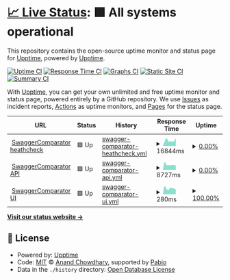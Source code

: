 # [📈 Live Status](https://upptime.github.io/upptime): <!--live status--> **🟩 All systems operational**

This repository contains the open-source uptime monitor and status page for [Upptime](https://upptime.js.org), powered by [Upptime](https://github.com/upptime/upptime).

[![Uptime CI](https://github.com/AlexScigalszky/healthcheck/workflows/Uptime%20CI/badge.svg)](https://github.com/AlexScigalszky/healthcheck/actions?query=workflow%3A%22Uptime+CI%22)
[![Response Time CI](https://github.com/AlexScigalszky/healthcheck/workflows/Response%20Time%20CI/badge.svg)](https://github.com/AlexScigalszky/healthcheck/actions?query=workflow%3A%22Response+Time+CI%22)
[![Graphs CI](https://github.com/AlexScigalszky/healthcheck/workflows/Graphs%20CI/badge.svg)](https://github.com/AlexScigalszky/healthcheck/actions?query=workflow%3A%22Graphs+CI%22)
[![Static Site CI](https://github.com/AlexScigalszky/healthcheck/workflows/Static%20Site%20CI/badge.svg)](https://github.com/AlexScigalszky/healthcheck/actions?query=workflow%3A%22Static+Site+CI%22)
[![Summary CI](https://github.com/AlexScigalszky/healthcheck/workflows/Summary%20CI/badge.svg)](https://github.com/AlexScigalszky/healthcheck/actions?query=workflow%3A%22Summary+CI%22)

With [Upptime](https://upptime.js.org), you can get your own unlimited and free uptime monitor and status page, powered entirely by a GitHub repository. We use [Issues](https://github.com/upptime/upptime/issues) as incident reports, [Actions](https://github.com/AlexScigalszky/healthcheck/actions) as uptime monitors, and [Pages](https://upptime.github.io/upptime) for the status page.

<!--start: status pages-->
<!-- This summary is generated by Upptime (https://github.com/upptime/upptime) -->
<!-- Do not edit this manually, your changes will be overwritten -->
<!-- prettier-ignore -->
| URL | Status | History | Response Time | Uptime |
| --- | ------ | ------- | ------------- | ------ |
| <img alt="" src="https://icons.duckduckgo.com/ip3/swagerchangesnotifier.onrender.com.ico" height="13"> [SwaggerComparator heathcheck](https://swagerchangesnotifier.onrender.com/heathcheck) | 🟩 Up | [swagger-comparator-heathcheck.yml](https://github.com/AlexScigalszky/healthcheck/commits/HEAD/history/swagger-comparator-heathcheck.yml) | <details><summary><img alt="Response time graph" src="./graphs/swagger-comparator-heathcheck/response-time-week.png" height="20"> 16844ms</summary><br><a href="https://AlexScigalszky.github.io/healthcheck/history/swagger-comparator-heathcheck"><img alt="Response time 15667" src="https://img.shields.io/endpoint?url=https%3A%2F%2Fraw.githubusercontent.com%2FAlexScigalszky%2Fhealthcheck%2FHEAD%2Fapi%2Fswagger-comparator-heathcheck%2Fresponse-time.json"></a><br><a href="https://AlexScigalszky.github.io/healthcheck/history/swagger-comparator-heathcheck"><img alt="24-hour response time 22245" src="https://img.shields.io/endpoint?url=https%3A%2F%2Fraw.githubusercontent.com%2FAlexScigalszky%2Fhealthcheck%2FHEAD%2Fapi%2Fswagger-comparator-heathcheck%2Fresponse-time-day.json"></a><br><a href="https://AlexScigalszky.github.io/healthcheck/history/swagger-comparator-heathcheck"><img alt="7-day response time 16844" src="https://img.shields.io/endpoint?url=https%3A%2F%2Fraw.githubusercontent.com%2FAlexScigalszky%2Fhealthcheck%2FHEAD%2Fapi%2Fswagger-comparator-heathcheck%2Fresponse-time-week.json"></a><br><a href="https://AlexScigalszky.github.io/healthcheck/history/swagger-comparator-heathcheck"><img alt="30-day response time 14346" src="https://img.shields.io/endpoint?url=https%3A%2F%2Fraw.githubusercontent.com%2FAlexScigalszky%2Fhealthcheck%2FHEAD%2Fapi%2Fswagger-comparator-heathcheck%2Fresponse-time-month.json"></a><br><a href="https://AlexScigalszky.github.io/healthcheck/history/swagger-comparator-heathcheck"><img alt="1-year response time 15667" src="https://img.shields.io/endpoint?url=https%3A%2F%2Fraw.githubusercontent.com%2FAlexScigalszky%2Fhealthcheck%2FHEAD%2Fapi%2Fswagger-comparator-heathcheck%2Fresponse-time-year.json"></a></details> | <details><summary><a href="https://AlexScigalszky.github.io/healthcheck/history/swagger-comparator-heathcheck">0.00%</a></summary><a href="https://AlexScigalszky.github.io/healthcheck/history/swagger-comparator-heathcheck"><img alt="All-time uptime 32.81%" src="https://img.shields.io/endpoint?url=https%3A%2F%2Fraw.githubusercontent.com%2FAlexScigalszky%2Fhealthcheck%2FHEAD%2Fapi%2Fswagger-comparator-heathcheck%2Fuptime.json"></a><br><a href="https://AlexScigalszky.github.io/healthcheck/history/swagger-comparator-heathcheck"><img alt="24-hour uptime 0.00%" src="https://img.shields.io/endpoint?url=https%3A%2F%2Fraw.githubusercontent.com%2FAlexScigalszky%2Fhealthcheck%2FHEAD%2Fapi%2Fswagger-comparator-heathcheck%2Fuptime-day.json"></a><br><a href="https://AlexScigalszky.github.io/healthcheck/history/swagger-comparator-heathcheck"><img alt="7-day uptime 0.00%" src="https://img.shields.io/endpoint?url=https%3A%2F%2Fraw.githubusercontent.com%2FAlexScigalszky%2Fhealthcheck%2FHEAD%2Fapi%2Fswagger-comparator-heathcheck%2Fuptime-week.json"></a><br><a href="https://AlexScigalszky.github.io/healthcheck/history/swagger-comparator-heathcheck"><img alt="30-day uptime 1.38%" src="https://img.shields.io/endpoint?url=https%3A%2F%2Fraw.githubusercontent.com%2FAlexScigalszky%2Fhealthcheck%2FHEAD%2Fapi%2Fswagger-comparator-heathcheck%2Fuptime-month.json"></a><br><a href="https://AlexScigalszky.github.io/healthcheck/history/swagger-comparator-heathcheck"><img alt="1-year uptime 32.81%" src="https://img.shields.io/endpoint?url=https%3A%2F%2Fraw.githubusercontent.com%2FAlexScigalszky%2Fhealthcheck%2FHEAD%2Fapi%2Fswagger-comparator-heathcheck%2Fuptime-year.json"></a></details>
| <img alt="" src="https://icons.duckduckgo.com/ip3/swagerchangesnotifier.onrender.com.ico" height="13"> [SwaggerComparator API](https://swagerchangesnotifier.onrender.com/notifier/execute) | 🟩 Up | [swagger-comparator-api.yml](https://github.com/AlexScigalszky/healthcheck/commits/HEAD/history/swagger-comparator-api.yml) | <details><summary><img alt="Response time graph" src="./graphs/swagger-comparator-api/response-time-week.png" height="20"> 8727ms</summary><br><a href="https://AlexScigalszky.github.io/healthcheck/history/swagger-comparator-api"><img alt="Response time 7878" src="https://img.shields.io/endpoint?url=https%3A%2F%2Fraw.githubusercontent.com%2FAlexScigalszky%2Fhealthcheck%2FHEAD%2Fapi%2Fswagger-comparator-api%2Fresponse-time.json"></a><br><a href="https://AlexScigalszky.github.io/healthcheck/history/swagger-comparator-api"><img alt="24-hour response time 9352" src="https://img.shields.io/endpoint?url=https%3A%2F%2Fraw.githubusercontent.com%2FAlexScigalszky%2Fhealthcheck%2FHEAD%2Fapi%2Fswagger-comparator-api%2Fresponse-time-day.json"></a><br><a href="https://AlexScigalszky.github.io/healthcheck/history/swagger-comparator-api"><img alt="7-day response time 8727" src="https://img.shields.io/endpoint?url=https%3A%2F%2Fraw.githubusercontent.com%2FAlexScigalszky%2Fhealthcheck%2FHEAD%2Fapi%2Fswagger-comparator-api%2Fresponse-time-week.json"></a><br><a href="https://AlexScigalszky.github.io/healthcheck/history/swagger-comparator-api"><img alt="30-day response time 9166" src="https://img.shields.io/endpoint?url=https%3A%2F%2Fraw.githubusercontent.com%2FAlexScigalszky%2Fhealthcheck%2FHEAD%2Fapi%2Fswagger-comparator-api%2Fresponse-time-month.json"></a><br><a href="https://AlexScigalszky.github.io/healthcheck/history/swagger-comparator-api"><img alt="1-year response time 7878" src="https://img.shields.io/endpoint?url=https%3A%2F%2Fraw.githubusercontent.com%2FAlexScigalszky%2Fhealthcheck%2FHEAD%2Fapi%2Fswagger-comparator-api%2Fresponse-time-year.json"></a></details> | <details><summary><a href="https://AlexScigalszky.github.io/healthcheck/history/swagger-comparator-api">0.00%</a></summary><a href="https://AlexScigalszky.github.io/healthcheck/history/swagger-comparator-api"><img alt="All-time uptime 29.75%" src="https://img.shields.io/endpoint?url=https%3A%2F%2Fraw.githubusercontent.com%2FAlexScigalszky%2Fhealthcheck%2FHEAD%2Fapi%2Fswagger-comparator-api%2Fuptime.json"></a><br><a href="https://AlexScigalszky.github.io/healthcheck/history/swagger-comparator-api"><img alt="24-hour uptime 0.00%" src="https://img.shields.io/endpoint?url=https%3A%2F%2Fraw.githubusercontent.com%2FAlexScigalszky%2Fhealthcheck%2FHEAD%2Fapi%2Fswagger-comparator-api%2Fuptime-day.json"></a><br><a href="https://AlexScigalszky.github.io/healthcheck/history/swagger-comparator-api"><img alt="7-day uptime 0.00%" src="https://img.shields.io/endpoint?url=https%3A%2F%2Fraw.githubusercontent.com%2FAlexScigalszky%2Fhealthcheck%2FHEAD%2Fapi%2Fswagger-comparator-api%2Fuptime-week.json"></a><br><a href="https://AlexScigalszky.github.io/healthcheck/history/swagger-comparator-api"><img alt="30-day uptime 1.38%" src="https://img.shields.io/endpoint?url=https%3A%2F%2Fraw.githubusercontent.com%2FAlexScigalszky%2Fhealthcheck%2FHEAD%2Fapi%2Fswagger-comparator-api%2Fuptime-month.json"></a><br><a href="https://AlexScigalszky.github.io/healthcheck/history/swagger-comparator-api"><img alt="1-year uptime 29.75%" src="https://img.shields.io/endpoint?url=https%3A%2F%2Fraw.githubusercontent.com%2FAlexScigalszky%2Fhealthcheck%2FHEAD%2Fapi%2Fswagger-comparator-api%2Fuptime-year.json"></a></details>
| <img alt="" src="https://icons.duckduckgo.com/ip3/swaggercomparator-ui.onrender.com.ico" height="13"> [SwaggerComparator UI](https://swaggercomparator-ui.onrender.com) | 🟩 Up | [swagger-comparator-ui.yml](https://github.com/AlexScigalszky/healthcheck/commits/HEAD/history/swagger-comparator-ui.yml) | <details><summary><img alt="Response time graph" src="./graphs/swagger-comparator-ui/response-time-week.png" height="20"> 280ms</summary><br><a href="https://AlexScigalszky.github.io/healthcheck/history/swagger-comparator-ui"><img alt="Response time 278" src="https://img.shields.io/endpoint?url=https%3A%2F%2Fraw.githubusercontent.com%2FAlexScigalszky%2Fhealthcheck%2FHEAD%2Fapi%2Fswagger-comparator-ui%2Fresponse-time.json"></a><br><a href="https://AlexScigalszky.github.io/healthcheck/history/swagger-comparator-ui"><img alt="24-hour response time 301" src="https://img.shields.io/endpoint?url=https%3A%2F%2Fraw.githubusercontent.com%2FAlexScigalszky%2Fhealthcheck%2FHEAD%2Fapi%2Fswagger-comparator-ui%2Fresponse-time-day.json"></a><br><a href="https://AlexScigalszky.github.io/healthcheck/history/swagger-comparator-ui"><img alt="7-day response time 280" src="https://img.shields.io/endpoint?url=https%3A%2F%2Fraw.githubusercontent.com%2FAlexScigalszky%2Fhealthcheck%2FHEAD%2Fapi%2Fswagger-comparator-ui%2Fresponse-time-week.json"></a><br><a href="https://AlexScigalszky.github.io/healthcheck/history/swagger-comparator-ui"><img alt="30-day response time 281" src="https://img.shields.io/endpoint?url=https%3A%2F%2Fraw.githubusercontent.com%2FAlexScigalszky%2Fhealthcheck%2FHEAD%2Fapi%2Fswagger-comparator-ui%2Fresponse-time-month.json"></a><br><a href="https://AlexScigalszky.github.io/healthcheck/history/swagger-comparator-ui"><img alt="1-year response time 278" src="https://img.shields.io/endpoint?url=https%3A%2F%2Fraw.githubusercontent.com%2FAlexScigalszky%2Fhealthcheck%2FHEAD%2Fapi%2Fswagger-comparator-ui%2Fresponse-time-year.json"></a></details> | <details><summary><a href="https://AlexScigalszky.github.io/healthcheck/history/swagger-comparator-ui">100.00%</a></summary><a href="https://AlexScigalszky.github.io/healthcheck/history/swagger-comparator-ui"><img alt="All-time uptime 100.00%" src="https://img.shields.io/endpoint?url=https%3A%2F%2Fraw.githubusercontent.com%2FAlexScigalszky%2Fhealthcheck%2FHEAD%2Fapi%2Fswagger-comparator-ui%2Fuptime.json"></a><br><a href="https://AlexScigalszky.github.io/healthcheck/history/swagger-comparator-ui"><img alt="24-hour uptime 100.00%" src="https://img.shields.io/endpoint?url=https%3A%2F%2Fraw.githubusercontent.com%2FAlexScigalszky%2Fhealthcheck%2FHEAD%2Fapi%2Fswagger-comparator-ui%2Fuptime-day.json"></a><br><a href="https://AlexScigalszky.github.io/healthcheck/history/swagger-comparator-ui"><img alt="7-day uptime 100.00%" src="https://img.shields.io/endpoint?url=https%3A%2F%2Fraw.githubusercontent.com%2FAlexScigalszky%2Fhealthcheck%2FHEAD%2Fapi%2Fswagger-comparator-ui%2Fuptime-week.json"></a><br><a href="https://AlexScigalszky.github.io/healthcheck/history/swagger-comparator-ui"><img alt="30-day uptime 100.00%" src="https://img.shields.io/endpoint?url=https%3A%2F%2Fraw.githubusercontent.com%2FAlexScigalszky%2Fhealthcheck%2FHEAD%2Fapi%2Fswagger-comparator-ui%2Fuptime-month.json"></a><br><a href="https://AlexScigalszky.github.io/healthcheck/history/swagger-comparator-ui"><img alt="1-year uptime 100.00%" src="https://img.shields.io/endpoint?url=https%3A%2F%2Fraw.githubusercontent.com%2FAlexScigalszky%2Fhealthcheck%2FHEAD%2Fapi%2Fswagger-comparator-ui%2Fuptime-year.json"></a></details>

<!--end: status pages-->

[**Visit our status website →**](https://upptime.github.io/upptime)

## 📄 License

- Powered by: [Upptime](https://github.com/upptime/upptime)
- Code: [MIT](./LICENSE) © [Anand Chowdhary](https://anandchowdhary.com), supported by [Pabio](https://pabio.com)
- Data in the `./history` directory: [Open Database License](https://opendatacommons.org/licenses/odbl/1-0/)
